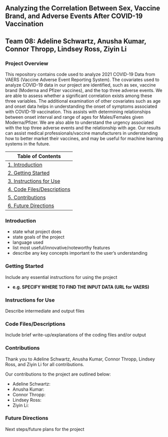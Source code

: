 ## Analyzing the Correlation Between Sex, Vaccine Brand, and Adverse Events After COVID-19 Vaccination
## Team 08: Adeline Schwartz, Anusha Kumar, Connor Thropp, Lindsey Ross, Ziyin Li

### Project Overview
This repository contains code used to analyze 2021 COVID-19 Data from VAERS (Vaccine Adverse Event Reporting System). The covariates used to analyze COVID-19 data in our project are identified, such as sex, vaccine brand (Moderna and Pfizer vaccines), and the top three adverse events. We are able to assess whether a significant correlation exists among these three variables. The additional examination of other covariates such as age and onset data helps in understanding the onset of symptoms associated with COVID-19 vaccination. This assists with determining relationships between onset interval and range of ages for Males/Females given Moderna/Pfizer. We are also able to understand the urgency associated with the top three adverse events and the relationship with age. Our results can assist medical professionals/vaccine manufacturers in understanding how to better market their vaccines, and may be useful for machine learning systems in the future.


| Table of Contents |
| ----------------- |
| [1. Introduction](#introduction) |
| [2. Getting Started](#getting-started) |
| [3. Instructions for Use](#instructions-for-use) |
| [4. Code Files/Descriptions](#code-files/descriptions) |
| [5. Contributions](#contributions) |
| [6. Future Directions](#future-directions) |

### Introduction
- state what project does
- state goals of the project
- language used
- list  most useful/innovative/noteworthy features
- describe any key concepts important to the user’s understanding


### Getting Started
Include any essential instructions for using the project
- **e.g. SPECIFY WHERE TO FIND THE INPUT DATA (URL for VAERS)**

### Instructions for Use
Describe intermediate and output files

### Code Files/Descriptions
Include brief write-up/explanations of the coding files and/or output

### Contributions
Thank you to Adeline Schwartz, Anusha Kumar, Connor Thropp, Lindsey Ross, and Ziyin Li for all contributions. 

Our contributions to the project are outlined below:

- Adeline Schwartz:
- Anusha Kumar:
- Connor Thropp:
- Lindsey Ross:
- Ziyin Li:

### Future Directions
Next steps/future plans for the project
